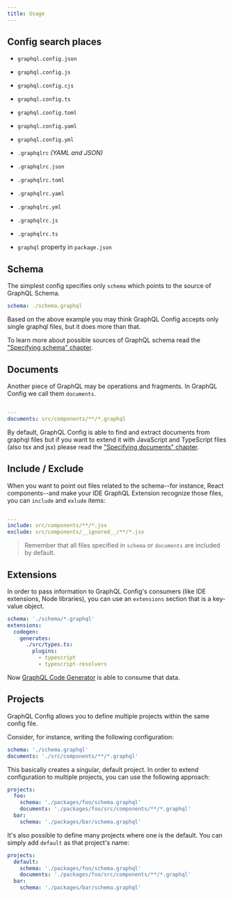 ```yaml
---
title: Usage
---
```


## Config search places

- `graphql.config.json`
- `graphql.config.js`
- `graphql.config.cjs`
- `graphql.config.ts`
- `graphql.config.toml`
- `graphql.config.yaml`
- `graphql.config.yml`

- `.graphqlrc` _(YAML and JSON)_
- `.graphqlrc.json`
- `.graphqlrc.toml`
- `.graphqlrc.yaml`
- `.graphqlrc.yml`
- `.graphqlrc.js`
- `.graphqlrc.ts`

- `graphql` property in `package.json`

## Schema

The simplest config specifies only `schema` which points to the source of GraphQL Schema.

```yml
schema: ./schema.graphql
```

Based on the above example you may think GraphQL Config accepts only single graphql files, but it does more than that.

To learn more about possible sources of GraphQL schema read the ["Specifying schema" chapter](user-schema).

## Documents

Another piece of GraphQL may be operations and fragments. In GraphQL Config we call them `documents`.

```yaml

---
documents: src/components/**/*.graphql
```

By default, GraphQL Config is able to find and extract documents from graphql files but if you want to extend it with JavaScript and TypeScript files (also tsx and jsx) please read the ["Specifying documents" chapter](user-documents).

## Include / Exclude

When you want to point out files related to the schema--for instance, React components--and make your IDE GraphQL Extension recognize those files, you can `include` and `exlude` items:

```yaml

---
include: src/components/**/*.jsx
exclude: src/components/__ignored__/**/*.jsx
```

> Remember that all files specified in `schema` or `documents` are included by default.

## Extensions

In order to pass information to GraphQL Config's consumers (like IDE extensions, Node libraries), you can use an `extensions` section that is a key-value object.

```yml
schema: './schema/*.graphql'
extensions:
  codegen:
    generates:
      ./src/types.ts:
        plugins:
          - typescript
          - typescript-resolvers
```

Now [GraphQL Code Generator](https://graphql-code-generator.com) is able to consume that data.

## Projects

GraphQL Config allows you to define multiple projects within the same config file.

Consider, for instance, writing the following configuration:

```yml
schema: './schema.graphql'
documents: './src/components/**/*.graphql'
```

This basically creates a singular, default project. In order to extend configuration to multiple projects, you can use the following approach:

```yml
projects:
  foo:
    schema: './packages/foo/schema.graphql'
    documents: './packages/foo/src/components/**/*.graphql'
  bar:
    schema: './packages/bar/schema.graphql'
```

It's also possible to define many projects where one is the default. You can simply add `default` as that project's name:

```yml
projects:
  default:
    schema: './packages/foo/schema.graphql'
    documents: './packages/foo/src/components/**/*.graphql'
  bar:
    schema: './packages/bar/schema.graphql'
```
